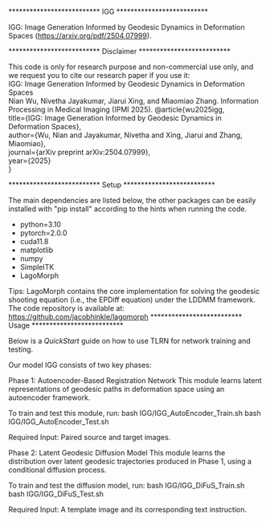 ************************** IGG ************************** 

IGG: Image Generation Informed by Geodesic Dynamics in Deformation Spaces (https://arxiv.org/pdf/2504.07999).


************************** Disclaimer ************************** 

This code is only for research purpose and non-commercial use only, and we request you to cite our research paper if you use it:  
IGG: Image Generation Informed by Geodesic Dynamics in Deformation Spaces  
Nian Wu, Nivetha Jayakumar, Jiarui Xing, and Miaomiao Zhang. Information Processing in Medical Imaging (IPMI 2025).
@article{wu2025igg,  
  title={IGG: Image Generation Informed by Geodesic Dynamics in Deformation Spaces},  
  author={Wu, Nian and Jayakumar, Nivetha and Xing, Jiarui and Zhang, Miaomiao},  
  journal={arXiv preprint arXiv:2504.07999},  
  year={2025}  
}

************************** Setup ************************** 

The main dependencies are listed below, the other packages can be easily installed with "pip install" according to the hints when running the code.

* python=3.10
* pytorch=2.0.0
* cuda11.8
* matplotlib
* numpy
* SimpleITK
* LagoMorph

Tips:
LagoMorph contains the core implementation for solving the geodesic shooting equation (i.e., the EPDiff equation) under the LDDMM framework.
The code repository is available at: https://github.com/jacobhinkle/lagomorph
************************** Usage ************************** 

Below is a *QuickStart* guide on how to use TLRN for network training and testing.

Our model IGG consists of two key phases:


Phase 1: Autoencoder-Based Registration Network
This module learns latent representations of geodesic paths in deformation space using an autoencoder framework.

To train and test this module, run:
bash IGG/IGG_AutoEncoder_Train.sh
bash IGG/IGG_AutoEncoder_Test.sh

Required Input: Paired source and target images.


Phase 2: Latent Geodesic Diffusion Model
This module learns the distribution over latent geodesic trajectories produced in Phase 1, using a conditional diffusion process.

To train and test the diffusion model, run:
bash IGG/IGG_DiFuS_Train.sh
bash IGG/IGG_DiFuS_Test.sh

Required Input: A template image and its corresponding text instruction.

